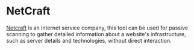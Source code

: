 # NetCraft

[Netcraft](https://sitereport.netcraft.com/) is an internet service company, this tool can be used for passive scanning to gather detailed information about a website's infrastructure, such as server details and technologies, without direct interaction.
